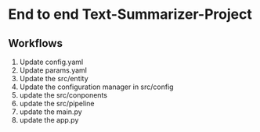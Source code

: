 # End to end Text-Summarizer-Project

## Workflows
1. Update config.yaml
2. Update params.yaml
3. Update the src/entity
4. Update the configuration manager in src/config
5. update the src/conponents
6. update the src/pipeline
7. update the main.py
8. update the app.py